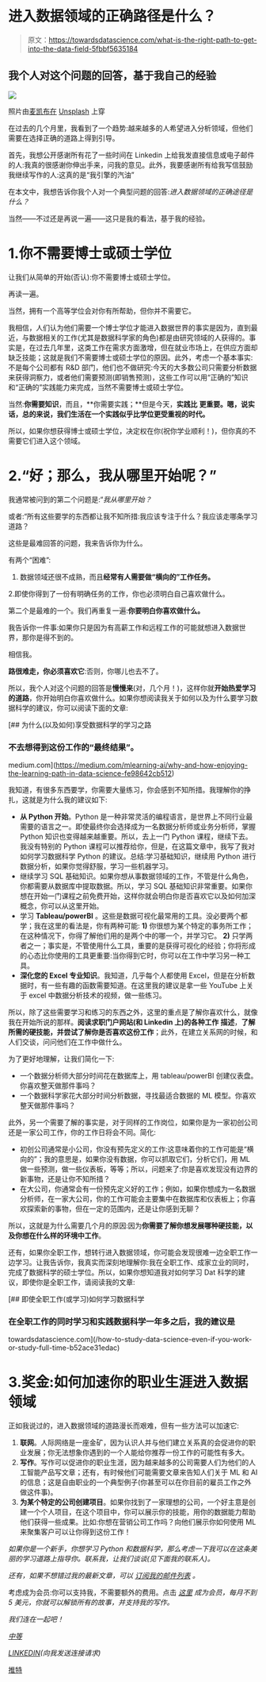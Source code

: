 # 进入数据领域的正确路径是什么？

> 原文：<https://towardsdatascience.com/what-is-the-right-path-to-get-into-the-data-field-5fbbf5635184>

## 我个人对这个问题的回答，基于我自己的经验

![](img/481fef0a10538d887d9030107fd2ebd0.png)

照片由[麦凯布在](https://unsplash.com/@mc_coats13?utm_source=unsplash&utm_medium=referral&utm_content=creditCopyText) [Unsplash](https://unsplash.com/s/photos/path?utm_source=unsplash&utm_medium=referral&utm_content=creditCopyText) 上穿

在过去的几个月里，我看到了一个趋势:越来越多的人希望进入分析领域，但他们需要在选择正确的道路上得到引导。

首先，我想公开感谢所有花了一些时间在 Linkedin 上给我发直接信息或电子邮件的人:我真的很感谢你伸出手来，问我的意见。此外，我要感谢所有给我写信鼓励我继续写作的人:这真的是“我引擎的汽油”

在本文中，我想告诉你我个人对一个典型问题的回答:*进入数据领域的正确途径是什么？*

当然——不过还是再说一遍——这只是我的看法，基于我的经验。

# 1.你不需要博士或硕士学位

让我们从简单的开始(否认):你不需要博士或硕士学位。

再读一遍。

当然，拥有一个高等学位会对你有所帮助，但你并不需要它。

我相信，人们认为他们需要一个博士学位才能进入数据世界的事实是因为，直到最近，与数据相关的工作(尤其是数据科学家的角色)都是由研究领域的人获得的。事实是，在过去几年里，这类工作在需求方面激增，但在就业市场上，在供应方面却缺乏技能；这就是我们不需要博士或硕士学位的原因。此外，考虑一个基本事实:不是每个公司都有 R&D 部门，他们也不做研究:今天的大多数公司只需要分析数据来获得洞察力，或者他们需要预测(即销售预测)，这些工作可以用“正确的”知识和“正确的”实践能力来完成，当然不需要博士或硕士学位。

当然:**你需要知识**，而且，**你需要实践；**但是今天，**实践比** **更重要。嗯，说实话，总的来说，我们生活在一个实践似乎比学位更受重视的时代。**

所以，如果你想获得博士或硕士学位，决定权在你(祝你学业顺利！)，但你真的不需要它们进入这个领域。

# 2.“好；那么，我从哪里开始呢？”

我通常被问到的第二个问题是:“*我从哪里开始？*

或者:“所有这些要学的东西都让我不知所措:我应该专注于什么？我应该走哪条学习道路？

这些是最难回答的问题，我来告诉你为什么。

有两个“困难”:

1.  数据领域还很不成熟，而且**经常有人需要做“横向的”工作任务。**

2.即使你得到了一份有明确任务的工作，你也必须明白自己喜欢做什么。

第二个是最难的一个。我们再重复一遍:**你要明白你喜欢做什么。**

我告诉你一件事:如果你只是因为有高薪工作和远程工作的可能就想进入数据世界，那你是得不到的。

相信我。

**路很难走，你必须喜欢它**:否则，你哪儿也去不了。

所以，我个人对这个问题的回答是**慢慢来**(对，几个月！)，这样你就**开始热爱学习的道路**，你开始明白你喜欢做什么。如果你想阅读我关于如何以及为什么要学习数据科学的建议，你可以阅读下面的文章:

[](https://medium.com/mlearning-ai/why-and-how-enjoying-the-learning-path-in-data-science-fe98642cb512) [## 为什么(以及如何)享受数据科学的学习之路

### 不去想得到这份工作的“最终结果”。

medium.com](https://medium.com/mlearning-ai/why-and-how-enjoying-the-learning-path-in-data-science-fe98642cb512) 

我知道，有很多东西要学，你需要大量练习，你会感到不知所措。我理解你的挣扎，这就是为什么我的建议如下:

*   **从 Python 开始**。Python 是一种非常灵活的编程语言，是世界上不同行业最需要的语言之一。即使最终你会选择成为一名数据分析师或业务分析师，掌握 Python 知识也变得越来越重要。所以，去上一门 Python 课程，继续下去。我没有特别的 Python 课程可以推荐给你，但是，在这篇文章中，我写了我对如何学习数据科学 Python 的建议。总结:学习基础知识，继续用 Python 进行数据分析，如果你觉得舒服，学习一些机器学习。
*   继续学习 SQL 基础知识。如果你想从事数据领域的工作，不管是什么角色，你都需要从数据库中提取数据。所以，学习 SQL 基础知识非常重要。如果你想在开始一门课程之前免费开始，这样你就会明白你是否喜欢它以及如何加深概念，你可以从这里开始。
*   学习 **Tableau/powerBI** 。这些是数据可视化最常用的工具。没必要两个都学；我在这里的看法是，你有两种可能: **1)** 你很想为某个特定的事务所工作；在这种情况下，你得了解他们用的是两个中的哪一个，并学习它。 **2)** 只学两者之一；事实是，不管使用什么工具，重要的是获得可视化的经验；你将形成的心态比你使用的工具更重要:当你得到它时，你可以在工作中学习另一种工具。
*   **深化您的 Excel 专业知识**。我知道，几乎每个人都使用 Excel，但是在分析数据时，有一些有趣的函数需要知道。在这里我的建议是拿一些 YouTube 上关于 excel 中数据分析技术的视频，做一些练习。

所以，除了这些需要学习和练习的东西之外，这里的重点是了解你喜欢什么，就像我在开始所说的那样。**阅读求职门户网站(和 Linkedin 上)的各种工作** **描述**，**了解所需的硬技能，并尝试了解你是否喜欢这份工作**；此外，在建立关系网的时候，和人们交谈，问问他们在工作中做什么。

为了更好地理解，让我们简化一下:

*   一个数据分析师大部分时间花在数据库上，用 tableau/powerBI 创建仪表盘。你喜欢整天做那件事吗？
*   一个数据科学家花大部分时间分析数据，寻找最适合数据的 ML 模型。你喜欢整天做那件事吗？

此外，另一个需要了解的事实是，对于同样的工作岗位，如果你是为一家初创公司还是一家公司工作，你的工作日将会不同。简化:

*   初创公司通常是小公司，你没有预先定义的工作:这意味着你的工作可能是“横向的”；我的意思是，如果你没有数据，你可以抓取它们，分析它们，用 ML 做一些预测，做一些仪表板，等等；所以，问题来了:你是喜欢发现没有边界的新事物，还是让你不知所措？
*   在大公司，你通常会有一份预先定义好的工作；例如，如果你想成为一名数据分析师，在一家大公司，你的工作可能会主要集中在数据库和仪表板上；你喜欢探索新的事物，但在一定的范围内，还是让你感到无聊？

所以，这就是为什么需要几个月的原因:因为**你需要了解你想发展哪种硬技能，以及你想在什么样的环境中工作**。

还有，如果你全职工作，想转行进入数据领域，你可能会发现很难一边全职工作一边学习。让我告诉你，我真实而深刻地理解你:我在全职工作、成家立业的同时，完成了数据科学的硕士学位。所以，如果你想知道我对如何学习 Dat 科学的建议，即使你是全职工作，请阅读我的文章:

[](/how-to-study-data-science-even-if-you-work-or-study-full-time-b52ace31edac) [## 即使全职工作(或学习)如何学习数据科学

### 在全职工作的同时学习和实践数据科学一年多之后，我的建议是

towardsdatascience.com](/how-to-study-data-science-even-if-you-work-or-study-full-time-b52ace31edac) 

# 3.奖金:如何加速你的职业生涯进入数据领域

正如我说过的，进入数据领域的道路漫长而艰难，但有一些方法可以加速它:

1.  **联网**。人际网络是一座金矿，因为认识人并与他们建立关系真的会促进你的职业发展；你无法想象你遇到的一个人能给你推荐一份工作的可能性有多大。
2.  **写作**。写作可以促进你的职业生涯，因为越来越多的公司需要人们为他们的人工智能产品写文章；还有，有时候他们可能需要文章来告知人们关于 ML 和 AI 的信息；这是自由职业的一个典型例子(你甚至可以在你目前的雇员工作之外做这件事)。
3.  **为某个特定的公司创建项目**。如果你找到了一家理想的公司，一个好主意是创建一个个人项目，在这个项目中，你可以展示你的技能，用你的数据能力帮助他们获得一些成果。比如:你想在营销公司工作吗？向他们展示你如何使用 ML 来聚集客户可以让你得到这份工作！

*如果你是一个新手，你想学习 Python 和数据科学，那么考虑一下我可以在这条美丽的学习道路上指导你。联系我，让我们谈谈(见下面我的联系人)。*

*还有，如果不想错过我的最新文章，可以* [*订阅我的邮件列表*](https://federicotrotta.medium.com/subscribe) *。*

考虑成为会员:你可以支持我，不需要额外的费用。点击 [*这里*](https://federicotrotta.medium.com/membership) *成为会员，每月不到 5 美元，你就可以解锁所有的故事，并支持我的写作。*

*我们连在一起吧！*

[*中等*](https://federicotrotta.medium.com/)

[*LINKEDIN*](https://www.linkedin.com/in/federico-trotta/)*(向我发送连接请求)*

[推特](https://twitter.com/F_Trotta90)